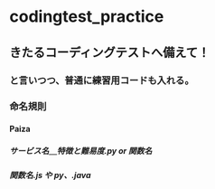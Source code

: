 # codingtest_practice
## きたるコーディングテストへ備えて！
### と言いつつ、普通に練習用コードも入れる。 

### 命名規則
#### Paiza
##### サービス名＿特徴と難易度.py or 関数名

##### 関数名.js や py、.java

